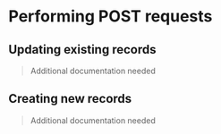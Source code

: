 # Performing POST requests

## Updating existing records

> Additional documentation needed

## Creating new records

> Additional documentation needed
